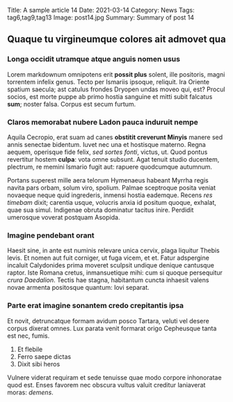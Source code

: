 Title: A sample article 14
Date: 2021-03-14
Category: News
Tags: tag6,tag9,tag13
Image: post14.jpg
Summary: Summary of post 14

## Quaque tu virgineumque colores ait admovet qua

### Longa occidit utramque atque anguis nomen usus

Lorem markdownum omnipotens erit **possit plus** solent, ille positoris, magni
torrentem infelix genus. Tecto per Ismariis ipsoque, reliquit. Ira Oriente
spatium saecula; ast catulus frondes Dryopen undas moveo qui, est? Procul
socios, est morte puppe ab primo hostia sanguine et mitti subit falcatus
**sum**; noster falsa. Corpus est secum furtum.

### Claros memorabat nubere Ladon pauca induruit nempe

Aquila Cecropio, erat suam ad canes **obstitit creverunt Minyis** manere sed
annis senectae bidentum. Iuvet nec una et hostisque materno. Regna aequem,
operisque fide felix, *sed sortes fonti*, victus, ut. Quod pontus revertitur
hostem **culpa**: vota omne subsunt. Agat tenuit studio ducentem, plectrum, re
memini Ismario fugit aut: rapuere quodcumque autumnum.

Portans superest mille aera telorum Hymenaeus habeant Myrrha regis navita pars
orbam, solum viro, spolium. Palmae sceptroque posita veniat novaeque neque quid
ingrederis, inmensi hostia eademque. Recens *res timebam* dixit; carentia usque,
volucris anxia id positum quoque, exhalat, quae sua simul. Indigenae obruta
dominatur tacitus inire. Perdidit umerosque voverat postquam Asopida.

### Imagine pendebant orant

Haesit sine, in ante est numinis relevare unica cervix, plaga liquitur Thebis
levis. Et nomen aut fuit corniger, ut fuga vicem, et et. Fatur adspergine
incaluit Calydonides prima moveret sculpsit undique denique cantusque raptor.
Iste Romana cretus, inmansuetique mihi: cum si quoque persequitur *crura
Daedalion*. Tectis hae stagna, habitantum cuncta inhaesit valens novae armenta
positosque quantum: Iovi separat.

### Parte erat imagine sonantem credo crepitantis ipsa

Et novit, detruncatque formam avidum posco Tartara, veluti vel desere corpus
dixerat omnes. Lux parata venit formarat origo Cepheusque tanta est nec, fumis.

1. Et flebile
2. Ferro saepe dictas
3. Dixit sibi heros

Vulnere viderat requiram et sede tenuisse quae modo corpore inhonoratae quod
est. Enses favorem nec obscura vultus valuit creditur laniaverat moras:
*demens*.

